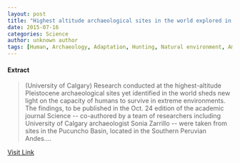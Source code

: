 ```yaml
---
layout: post
title: "Highest altitude archaeological sites in the world explored in the Peruvian Andes"
date: 2015-07-16
categories: Science
author: unknown author
tags: [Human, Archaeology, Adaptation, Hunting, Natural environment, American Association for the Advancement of Science, Tool]
---
```





#### Extract
>(University of Calgary) Research conducted at the highest-altitude Pleistocene archaeological sites yet identified in the world sheds new light on the capacity of humans to survive in extreme environments.  The findings, to be published in the Oct. 24 edition of the academic journal Science -- co-authored by a team of researchers including University of Calgary archaeologist Sonia Zarrillo -- were taken from sites in the Pucuncho Basin, located in the Southern Peruvian Andes....



[Visit Link](http://www.eurekalert.org/pub_releases/2014-10/uoc-haa102214.php)


